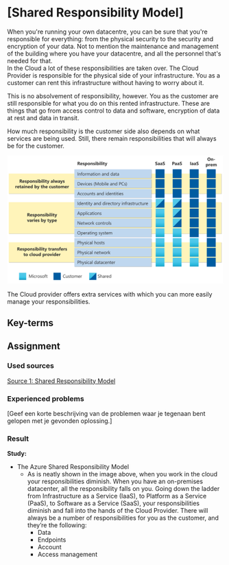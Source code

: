 # [Shared Responsibility Model]
When you're running your own datacentre, you can be sure that you're responsible for everything: from the physical security to the security and encryption of your data. Not to mention the maintenance and management of the building where you have your datacentre, and all the personnel that's needed for that.  
In the Cloud a lot of these responsibilities are taken over. The Cloud Provider is responsible for the physical side of your infrastructure. You as a customer can rent this infrastructure without having to worry about it. 

This is no absolvement of responsibility, however. You as the customer are still responsible for what you do on this rented infrastructure. These are things that go from access control to data and software, encryption of data at rest and data in transit. 

How much responsibility is the customer side also depends on what services are being used. Still, there remain responsibilities that will always be for the customer.

![SRM](shared-responsibility.svg)

The Cloud provider offers extra services with which you can more easily manage your responsibilities. 

## Key-terms


## Assignment
### Used sources
[Source 1: Shared Responsibility Model](https://learn.microsoft.com/en-us/azure/security/fundamentals/shared-responsibility)

### Experienced problems
[Geef een korte beschrijving van de problemen waar je tegenaan bent gelopen met je gevonden oplossing.]

### Result
**Study:**
-   The Azure Shared Responsibility Model
    -	As is neatly shown in the image above, when you work in the cloud your responsibilities diminish. When you have an on-premises datacenter, all the responsibility falls on you. Going down the ladder from Infrastructure as a Service (IaaS), to Platform as a Service (PaaS), to Software as a Service (SaaS), your responsibilities diminish and fall into the hands of the Cloud Provider. There will always be a number of responsibilities for you as the customer, and they’re the following: 
        -	Data
        -	Endpoints
        -	Account
        -	Access management
